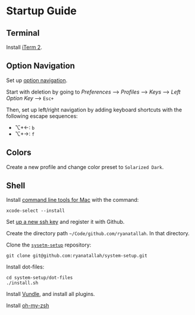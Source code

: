 # Startup Guide

## Terminal

Install [iTerm 2](https://iterm2.com/).

## Option Navigation

Set up [option navigation](https://medium.com/@jonnyhaynes/jump-forwards-backwards-and-delete-a-word-in-iterm2-on-mac-os-43821511f0a).

Start with deletion by going to *Preferences* --> *Profiles* --> *Keys* --> *Left Option Key* --> `Esc+`

Then, set up left/right navigation by adding keyboard shortcuts with the following escape sequences:

- ⌥+←: `b`
- ⌥+→: `f`

## Colors

Create a new profile and change color preset to `Solarized Dark`.

## Shell

Install [command line tools for Mac](https://osxdaily.com/2014/02/12/install-command-line-tools-mac-os-x/) with the command:
```
xcode-select --install
```

Set [up a new ssh key](https://docs.github.com/en/github/authenticating-to-github/connecting-to-github-with-ssh) and register it with Github.

Create the directory path `~/Code/github.com/ryanatallah`. In that directory.

Clone the [`sysetm-setup`](https://github.com/ryanatallah/system-setup) repository:
```
git clone git@github.com:ryanatallah/system-setup.git
```

Install dot-files:
```
cd system-setup/dot-files
./install.sh
```

Install [Vundle](https://github.com/VundleVim/Vundle.vim), and install all plugins.

Install [oh-my-zsh](https://ohmyz.sh/#install)

